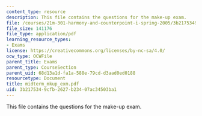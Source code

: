 ```yaml
---
content_type: resource
description: This file contains the questions for the make-up exam.
file: /courses/21m-301-harmony-and-counterpoint-i-spring-2005/3b2175349cfb2627b23407ac34503ba1_midterm_mkup_exm.pdf
file_size: 141176
file_type: application/pdf
learning_resource_types:
- Exams
license: https://creativecommons.org/licenses/by-nc-sa/4.0/
ocw_type: OCWFile
parent_title: Exams
parent_type: CourseSection
parent_uid: 68d13a1d-fa1a-588e-79cd-d3aad0ed0188
resourcetype: Document
title: midterm_mkup_exm.pdf
uid: 3b217534-9cfb-2627-b234-07ac34503ba1
---
```

This file contains the questions for the make-up exam.